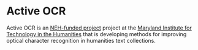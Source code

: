 Active OCR
==========

Active OCR is an [NEH-funded project](https://securegrants.neh.gov/publicquery/main.aspx?f=1&gn=HD-51568-12)
project at the [Maryland Institute for Technology in the Humanities](http://mith.umd.edu/) that is developing methods for improving
optical character recognition in humanities text collections.

